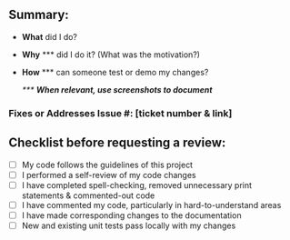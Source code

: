 ## Summary:
- **What** did I do?
- **Why** *** did I do it? (What was the motivation?)
- **How** *** can someone test or demo my changes?

  _*** **When relevant, use screenshots to document**_


### Fixes or Addresses Issue \#: [ticket number & link]


## Checklist before requesting a review:
- [ ] My code follows the guidelines of this project
- [ ] I  performed a self-review of my code changes
- [ ] I have completed spell-checking, removed unnecessary print statements & commented-out code
- [ ] I have commented my code, particularly in hard-to-understand areas
- [ ] I have made corresponding changes to the documentation
- [ ] New and existing unit tests pass locally with my changes
